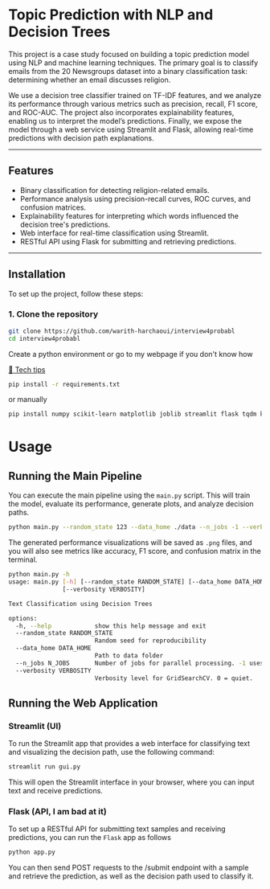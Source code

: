 # Topic Prediction with NLP and Decision Trees

This project is a case study focused on building a topic prediction model using NLP and machine learning techniques. The primary goal is to classify emails from the 20 Newsgroups dataset into a binary classification task: determining whether an email discusses religion. 

We use a decision tree classifier trained on TF-IDF features, and we analyze its performance through various metrics such as precision, recall, F1 score, and ROC-AUC. The project also incorporates explainability features, enabling us to interpret the model’s predictions. Finally, we expose the model through a web service using Streamlit and Flask, allowing real-time predictions with decision path explanations.

---

## Features

- Binary classification for detecting religion-related emails.
- Performance analysis using precision-recall curves, ROC curves, and confusion matrices.
- Explainability features for interpreting which words influenced the decision tree's predictions.
- Web interface for real-time classification using Streamlit.
- RESTful API using Flask for submitting and retrieving predictions.

---

## Installation

To set up the project, follow these steps:

### 1. Clone the repository

```bash
git clone https://github.com/warith-harchaoui/interview4probabl
cd interview4probabl
```

Create a python environment or go to my webpage if you don't know how

[🥸 Tech tips](https://harchaoui.org/warith/4ml/#install)

```bash
pip install -r requirements.txt
```

or manually
```bash
pip install numpy scikit-learn matplotlib joblib streamlit flask tqdm kneed flask
```

# Usage

## Running the Main Pipeline
You can execute the main pipeline using the `main.py` script. This will train the model, evaluate its performance, generate plots, and analyze decision paths.

```bash
python main.py --random_state 123 --data_home ./data --n_jobs -1 --verbosity 1
```

The generated performance visualizations will be saved as `.png` files, and you will also see metrics like accuracy, F1 score, and confusion matrix in the terminal.

```bash
python main.py -h
usage: main.py [-h] [--random_state RANDOM_STATE] [--data_home DATA_HOME] [--n_jobs N_JOBS]
               [--verbosity VERBOSITY]

Text Classification using Decision Trees

options:
  -h, --help            show this help message and exit
  --random_state RANDOM_STATE
                        Random seed for reproducibility
  --data_home DATA_HOME
                        Path to data folder
  --n_jobs N_JOBS       Number of jobs for parallel processing. -1 uses all available cores.
  --verbosity VERBOSITY
                        Verbosity level for GridSearchCV. 0 = quiet.
```

## Running the Web Application

### Streamlit (UI)
To run the Streamlit app that provides a web interface for classifying text and visualizing the decision path, use the following command:

```bash
streamlit run gui.py
```
This will open the Streamlit interface in your browser, where you can input text and receive predictions.

### Flask (API, I am bad at it)
To set up a RESTful API for submitting text samples and receiving predictions, you can run the `Flask` app as follows

```bash
python app.py
```
You can then send POST requests to the /submit endpoint with a sample and retrieve the prediction, as well as the decision path used to classify it.
